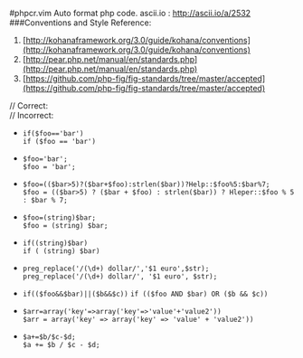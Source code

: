 #phpcr.vim
Auto format php code.
ascii.io : http://ascii.io/a/2532
###Conventions and Style 
Reference:  
1. [http://kohanaframework.org/3.0/guide/kohana/conventions](http://kohanaframework.org/3.0/guide/kohana/conventions)  
2. [http://pear.php.net/manual/en/standards.php](http://pear.php.net/manual/en/standards.php)  
3. [https://github.com/php-fig/fig-standards/tree/master/accepted](https://github.com/php-fig/fig-standards/tree/master/accepted)

// Correct:  
// Incorrect:

* `if($foo=='bar') `    
  `if ($foo == 'bar')`

* `$foo='bar';`     
  `$foo = 'bar';`

* `$foo=(($bar>5)?($bar+$foo):strlen($bar))?Help::$foo%5:$bar%7;`   
  `$foo = (($bar>5) ? ($bar + $foo) : strlen($bar)) ? Hleper::$foo % 5 : $bar % 7;`

* `$foo=(string)$bar;`  
  `$foo = (string) $bar;`
 
* `if((string)$bar)`    
  `if ( (string) $bar)`
  
* `preg_replace('/(\d+) dollar/','$1 euro',$str);`  
  `preg_replace('/(\d+) dollar/', '$1 euro', $str);`

* `if(($foo&&$bar)||($b&&$c))`
  `if (($foo AND $bar) OR ($b && $c))`
  
* `$arr=array('key'=>array('key'=>'value'+'value2'))`   
  `$arr = array('key' => array('key' => 'value' + 'value2'))`
  
* `$a+=$b/$c-$d;`    
  `$a += $b / $c - $d;`
